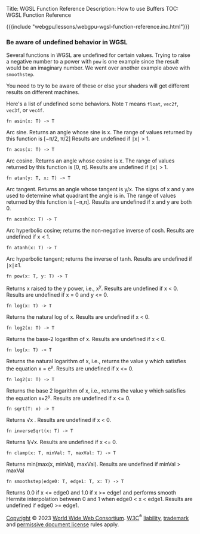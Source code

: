 Title: WGSL Function Reference
Description: How to use Buffers
TOC: WGSL Function Reference

<div id="func-toc"></div>

<div class="webgpu-center data-table">
{{{include "webgpu/lessons/webgpu-wgsl-function-reference.inc.html"}}}
</div>

<div class="webgpu_bottombar">
<h3>Be aware of undefined behavior in WGSL</h3>
<p>
Several functions in WGSL are undefined for certain values.
Trying to raise a negative number to a power with <code>pow</code> is one
example since the result would be an imaginary number. We went
over another example above with <code>smoothstep</code>.</p>
<p>
You need to try to be aware of these or else your shaders will
get different results on different machines.</p>
<p>Here's a list of undefined some behaviors. Note <code>T</code> means <code>float</code>, <code>vec2f</code>, <code>vec3f</code>, or <code>vec4f</code>.</p>
<pre class="prettyprint"><code>fn asin(x: T) -> T</code></pre><p>Arc sine. Returns an angle whose sine is x. The range
of values returned by this function is [−π/2, π/2]
Results are undefined if ∣x∣ > 1.</p>
<pre class="prettyprint"><code>fn acos(x: T) -> T</code></pre><p>Arc cosine. Returns an angle whose cosine is x. The
range of values returned by this function is [0, π].
Results are undefined if ∣x∣ > 1.</p>
<pre class="prettyprint"><code>fn atan(y: T, x: T) -> T</code></pre><p>Arc tangent. Returns an angle whose tangent is y/x. The
signs of x and y are used to determine what quadrant the
angle is in. The range of values returned by this
function is [−π,π]. Results are undefined if x and y
are both 0.</p>
<pre class="prettyprint"><code>fn acosh(x: T) -> T</code></pre><p>Arc hyperbolic cosine; returns the non-negative inverse
of cosh. Results are undefined if x < 1.</p>
<pre class="prettyprint"><code>fn atanh(x: T) -> T</code></pre><p>Arc hyperbolic tangent; returns the inverse of tanh.
Results are undefined if ∣x∣≥1.</p>
<pre class="prettyprint"><code>fn pow(x: T, y: T) -> T</code></pre><p>Returns x raised to the y power, i.e., x<sup>y</sup>.
Results are undefined if x < 0.
Results are undefined if x = 0 and y <= 0.</p>
<pre class="prettyprint"><code>fn log(x: T) -> T</code></pre><p>Returns the natural log of x.
Results are undefined if x < 0.</p>
<pre class="prettyprint"><code>fn log2(x: T) -> T</code></pre><p>Returns the base-2 logarithm of x.
Results are undefined if x < 0.</p>
<pre class="prettyprint"><code>fn log(x: T) -> T</code></pre><p>Returns the natural logarithm of x, i.e., returns the value
y which satisfies the equation x = e<sup>y</sup>.
Results are undefined if x <= 0.</p>
<pre class="prettyprint"><code>fn log2(x: T) -> T</code></pre><p>Returns the base 2 logarithm of x, i.e., returns the value
y which satisfies the equation x=2<sup>y</sup>.
Results are undefined if x <= 0.</p>
<pre class="prettyprint"><code>fn sqrt(T: x) -> T</code></pre><p>Returns √x .
Results are undefined if x < 0.</p>
<pre class="prettyprint"><code>fn inverseSqrt(x: T) -> T</code></pre><p>
Returns 1/√x.
Results are undefined if x <= 0.</p>
<pre class="prettyprint"><code>fn clamp(x: T, minVal: T, maxVal: T) -> T</code></pre><p>
Returns min(max(x, minVal), maxVal).
Results are undefined if minVal > maxVal</p>
<pre class="prettyprint"><code>fn smoothstep(edge0: T, edge1: T, x: T) -> T</code></pre><p>
Returns 0.0 if x <= edge0 and 1.0 if x >= edge1 and
performs smooth Hermite interpolation between 0 and 1
when edge0 < x < edge1.
Results are undefined if edge0 >= edge1.
</div>

<p class="copyright" data-fill-with="copyright"><a href="https://www.w3.org/Consortium/Legal/ipr-notice#Copyright">Copyright</a> © 2023 <a href="https://www.w3.org/">World Wide Web Consortium</a>. <abbr title="World Wide Web Consortium">W3C</abbr><sup>®</sup> <a href="https://www.w3.org/Consortium/Legal/ipr-notice#Legal_Disclaimer">liability</a>, <a href="https://www.w3.org/Consortium/Legal/ipr-notice#W3C_Trademarks">trademark</a> and <a href="https://www.w3.org/Consortium/Legal/2015/copyright-software-and-document" rel="license">permissive document license</a> rules apply. </p>

<!-- keep this at the bottom of the article -->
<link href="webgpu-wgsl-function-reference.css" rel="stylesheet">
<script type="module" src="webgpu-wgsl-function-reference.js"></script>
